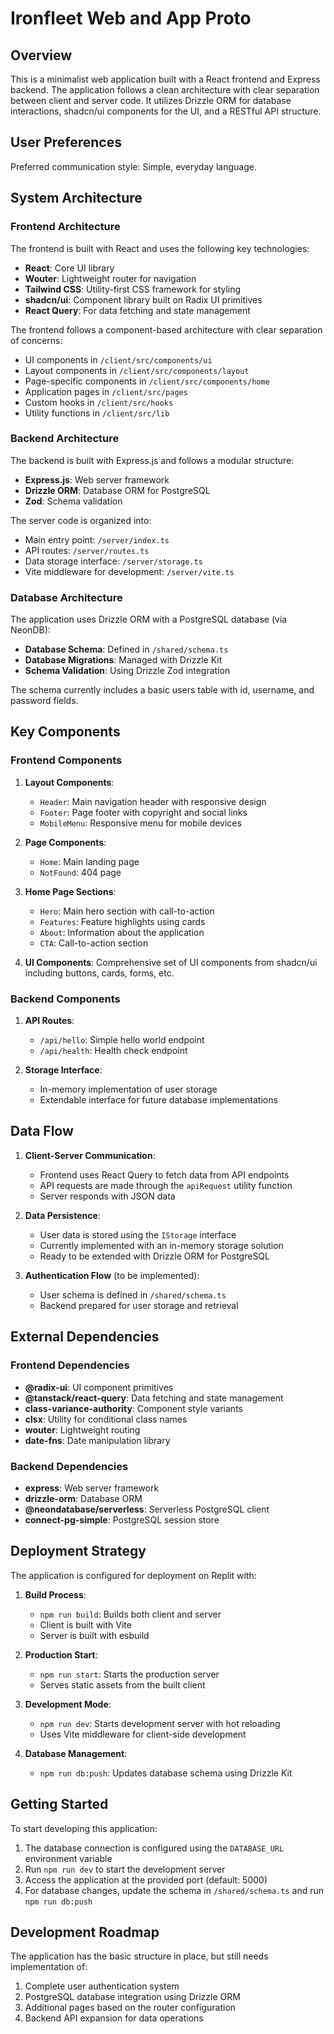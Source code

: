 # Ironfleet Web and App Proto

## Overview

This is a minimalist web application built with a React frontend and Express backend. The application follows a clean architecture with clear separation between client and server code. It utilizes Drizzle ORM for database interactions, shadcn/ui components for the UI, and a RESTful API structure.

## User Preferences

Preferred communication style: Simple, everyday language.

## System Architecture

### Frontend Architecture

The frontend is built with React and uses the following key technologies:

- **React**: Core UI library
- **Wouter**: Lightweight router for navigation
- **Tailwind CSS**: Utility-first CSS framework for styling
- **shadcn/ui**: Component library built on Radix UI primitives
- **React Query**: For data fetching and state management

The frontend follows a component-based architecture with clear separation of concerns:
- UI components in `/client/src/components/ui`
- Layout components in `/client/src/components/layout`
- Page-specific components in `/client/src/components/home`
- Application pages in `/client/src/pages`
- Custom hooks in `/client/src/hooks`
- Utility functions in `/client/src/lib`

### Backend Architecture

The backend is built with Express.js and follows a modular structure:

- **Express.js**: Web server framework
- **Drizzle ORM**: Database ORM for PostgreSQL
- **Zod**: Schema validation

The server code is organized into:
- Main entry point: `/server/index.ts`
- API routes: `/server/routes.ts`
- Data storage interface: `/server/storage.ts`
- Vite middleware for development: `/server/vite.ts`

### Database Architecture

The application uses Drizzle ORM with a PostgreSQL database (via NeonDB):

- **Database Schema**: Defined in `/shared/schema.ts`
- **Database Migrations**: Managed with Drizzle Kit
- **Schema Validation**: Using Drizzle Zod integration

The schema currently includes a basic users table with id, username, and password fields.

## Key Components

### Frontend Components

1. **Layout Components**:
   - `Header`: Main navigation header with responsive design
   - `Footer`: Page footer with copyright and social links
   - `MobileMenu`: Responsive menu for mobile devices

2. **Page Components**:
   - `Home`: Main landing page
   - `NotFound`: 404 page

3. **Home Page Sections**:
   - `Hero`: Main hero section with call-to-action
   - `Features`: Feature highlights using cards
   - `About`: Information about the application
   - `CTA`: Call-to-action section

4. **UI Components**:
   Comprehensive set of UI components from shadcn/ui including buttons, cards, forms, etc.

### Backend Components

1. **API Routes**:
   - `/api/hello`: Simple hello world endpoint
   - `/api/health`: Health check endpoint

2. **Storage Interface**:
   - In-memory implementation of user storage
   - Extendable interface for future database implementations

## Data Flow

1. **Client-Server Communication**:
   - Frontend uses React Query to fetch data from API endpoints
   - API requests are made through the `apiRequest` utility function
   - Server responds with JSON data

2. **Data Persistence**:
   - User data is stored using the `IStorage` interface
   - Currently implemented with an in-memory storage solution
   - Ready to be extended with Drizzle ORM for PostgreSQL

3. **Authentication Flow** (to be implemented):
   - User schema is defined in `/shared/schema.ts`
   - Backend prepared for user storage and retrieval

## External Dependencies

### Frontend Dependencies
- **@radix-ui**: UI component primitives
- **@tanstack/react-query**: Data fetching and state management
- **class-variance-authority**: Component style variants
- **clsx**: Utility for conditional class names
- **wouter**: Lightweight routing
- **date-fns**: Date manipulation library

### Backend Dependencies
- **express**: Web server framework
- **drizzle-orm**: Database ORM
- **@neondatabase/serverless**: Serverless PostgreSQL client
- **connect-pg-simple**: PostgreSQL session store

## Deployment Strategy

The application is configured for deployment on Replit with:

1. **Build Process**:
   - `npm run build`: Builds both client and server
   - Client is built with Vite
   - Server is built with esbuild

2. **Production Start**:
   - `npm run start`: Starts the production server
   - Serves static assets from the built client

3. **Development Mode**:
   - `npm run dev`: Starts development server with hot reloading
   - Uses Vite middleware for client-side development

4. **Database Management**:
   - `npm run db:push`: Updates database schema using Drizzle Kit

## Getting Started

To start developing this application:

1. The database connection is configured using the `DATABASE_URL` environment variable
2. Run `npm run dev` to start the development server
3. Access the application at the provided port (default: 5000)
4. For database changes, update the schema in `/shared/schema.ts` and run `npm run db:push`

## Development Roadmap

The application has the basic structure in place, but still needs implementation of:

1. Complete user authentication system
2. PostgreSQL database integration using Drizzle ORM
3. Additional pages based on the router configuration
4. Backend API expansion for data operations